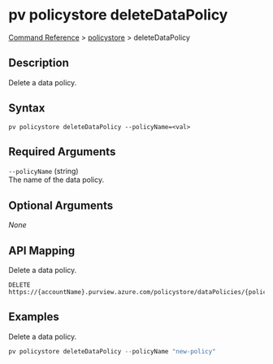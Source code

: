 # pv policystore deleteDataPolicy
[Command Reference](../../../README.md#command-reference) > [policystore](./main.md) > deleteDataPolicy

## Description
Delete a data policy.

## Syntax
```
pv policystore deleteDataPolicy --policyName=<val>
```

## Required Arguments
`--policyName` (string)  
The name of the data policy.

## Optional Arguments
*None*

## API Mapping
Delete a data policy.
```
DELETE https://{accountName}.purview.azure.com/policystore/dataPolicies/{policyName}
```

## Examples
Delete a data policy.
```powershell
pv policystore deleteDataPolicy --policyName "new-policy"
```